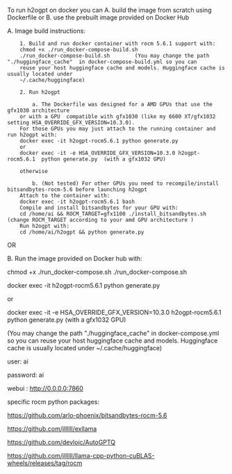 To run h2ogpt on docker you can 
    A. build the image from scratch using Dockerfile
    or
    B. use the prebuilt image provided on Docker Hub

A. Image build instructions:

        1. Build and run docker container with rocm 5.6.1 support with:
        chmod +x ./run_docker-compose-build.sh
        ./run_docker-compose-build.sh        (You may change the path "./huggingface_cache"  in docker-compose-build.yml so you can 
        reuse your host huggingface cache and models. Huggingface cache is usually located under
        ~/.cache/huggingface)

        2. Run h2ogpt

            a. The Dockerfile was designed for a AMD GPUs that use the gfx1030 architecture
        or with a GPU  compatible with gfx1030 (like my 6600 XT/gfx1032 setting HSA_OVERRIDE_GFX_VERSION=10.3.0). 
        For those GPUs you may just attach to the running container and run h2ogpt with:
        docker exec -it h2ogpt-rocm5.6.1 python generate.py 
        or
        docker exec -it -e HSA_OVERRIDE_GFX_VERSION=10.3.0 h2ogpt-rocm5.6.1  python generate.py  (with a gfx1032 GPU) 

        otherwise

            b. (Not tested) For other GPUs you need to recompile/install bitsandbytes-rocm-5.6 before launching h2ogpt
        Attach to the container with:
        docker exec -it h2ogpt-rocm5.6.1 bash
        Compile and install bitsandbytes for your GPU with:
        cd /home/ai && ROCM_TARGET=gfx1100 ./install_bitsandbytes.sh (change ROCM_TARGET according to your amd GPU architecture )
        Run h2ogpt with:
        cd /home/ai/h2ogpt && python generate.py

OR

B. Run the image provided on Docker hub with:

chmod +x ./run_docker-compose.sh
./run_docker-compose.sh


docker exec -it h2ogpt-rocm5.6.1 python generate.py 

or

docker exec -it -e HSA_OVERRIDE_GFX_VERSION=10.3.0 h2ogpt-rocm5.6.1 python generate.py  (with a gfx1032 GPU) 

(You may change the path "./huggingface_cache"  in docker-compose.yml so you can 
 reuse your host huggingface cache and models. Huggingface cache is usually located under
        ~/.cache/huggingface)


user: ai

password: ai

webui : http://0.0.0.0:7860


specific rocm python packages:

https://github.com/arlo-phoenix/bitsandbytes-rocm-5.6

https://github.com/jllllll/exllama

https://github.com/devloic/AutoGPTQ

https://github.com/jllllll/llama-cpp-python-cuBLAS-wheels/releases/tag/rocm
